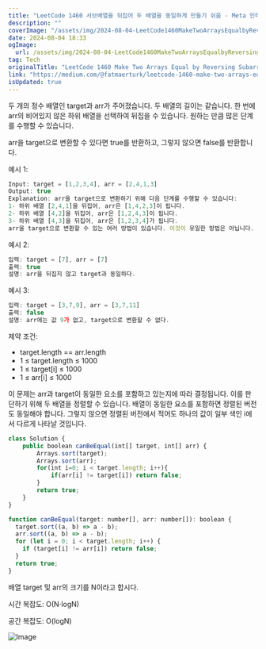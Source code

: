 ```yaml
---
title: "LeetCode 1460 서브배열을 뒤집어 두 배열을 동일하게 만들기 쉬움 - Meta 인터뷰 질문"
description: ""
coverImage: "/assets/img/2024-08-04-LeetCode1460MakeTwoArraysEqualbyReversingSubarraysEasyMetaInterviewQuestion_0.png"
date: 2024-08-04 18:33
ogImage:
  url: /assets/img/2024-08-04-LeetCode1460MakeTwoArraysEqualbyReversingSubarraysEasyMetaInterviewQuestion_0.png
tag: Tech
originalTitle: "LeetCode 1460 Make Two Arrays Equal by Reversing SubarraysEasy Meta Interview Question"
link: "https://medium.com/@fatmaerturk/leetcode-1460-make-two-arrays-equal-by-reversing-subarrays-easy-meta-interview-question-7dbf3d211419"
isUpdated: true
---
```


두 개의 정수 배열인 target과 arr가 주어졌습니다. 두 배열의 길이는 같습니다. 한 번에 arr의 비어있지 않은 하위 배열을 선택하여 뒤집을 수 있습니다. 원하는 만큼 많은 단계를 수행할 수 있습니다.

arr을 target으로 변환할 수 있다면 true를 반환하고, 그렇지 않으면 false를 반환합니다.

예시 1:

```js
Input: target = [1,2,3,4], arr = [2,4,1,3]
Output: true
Explanation: arr을 target으로 변환하기 위해 다음 단계를 수행할 수 있습니다:
1- 하위 배열 [2,4,1]을 뒤집어, arr은 [1,4,2,3]이 됩니다.
2- 하위 배열 [4,2]을 뒤집어, arr은 [1,2,4,3]이 됩니다.
3- 하위 배열 [4,3]을 뒤집어, arr은 [1,2,3,4]가 됩니다.
arr을 target으로 변환할 수 있는 여러 방법이 있습니다. 이것이 유일한 방법은 아닙니다.
```

<!-- cozy-coder - 수평 -->

<ins class="adsbygoogle"
     style="display:block"
     data-ad-client="ca-pub-4877378276818686"
     data-ad-slot="1107185301"
     data-ad-format="auto"
     data-full-width-responsive="true"></ins>

<script>
     (adsbygoogle = window.adsbygoogle || []).push({});
</script>

예시 2:

```js
입력: target = [7], arr = [7]
출력: true
설명: arr을 뒤집지 않고 target과 동일하다.
```

예시 3:

```js
입력: target = [3,7,9], arr = [3,7,11]
출력: false
설명: arr에는 값 9가 없고, target으로 변환할 수 없다.
```

<!-- cozy-coder - 수평 -->

<ins class="adsbygoogle"
     style="display:block"
     data-ad-client="ca-pub-4877378276818686"
     data-ad-slot="1107185301"
     data-ad-format="auto"
     data-full-width-responsive="true"></ins>

<script>
     (adsbygoogle = window.adsbygoogle || []).push({});
</script>

제약 조건:

- target.length == arr.length
- 1 ≤ target.length ≤ 1000
- 1 ≤ target[i] ≤ 1000
- 1 ≤ arr[i] ≤ 1000

이 문제는 arr과 target이 동일한 요소를 포함하고 있는지에 따라 결정됩니다. 이를 판단하기 위해 두 배열을 정렬할 수 있습니다. 배열이 동일한 요소를 포함하면 정렬된 버전도 동일해야 합니다. 그렇지 않으면 정렬된 버전에서 적어도 하나의 값이 일부 색인 i에서 다르게 나타날 것입니다.

```js
class Solution {
    public boolean canBeEqual(int[] target, int[] arr) {
        Arrays.sort(target);
        Arrays.sort(arr);
        for(int i=0; i < target.length; i++){
            if(arr[i] != target[i]) return false;
        }
        return true;
    }
}
```

<!-- cozy-coder - 수평 -->

<ins class="adsbygoogle"
     style="display:block"
     data-ad-client="ca-pub-4877378276818686"
     data-ad-slot="1107185301"
     data-ad-format="auto"
     data-full-width-responsive="true"></ins>

<script>
     (adsbygoogle = window.adsbygoogle || []).push({});
</script>

```js
function canBeEqual(target: number[], arr: number[]): boolean {
  target.sort((a, b) => a - b);
  arr.sort((a, b) => a - b);
  for (let i = 0; i < target.length; i++) {
    if (target[i] != arr[i]) return false;
  }
  return true;
}
```

배열 target 및 arr의 크기를 N이라고 합시다.

시간 복잡도: O(N⋅logN)

공간 복잡도: O(logN)

<!-- cozy-coder - 수평 -->

<ins class="adsbygoogle"
     style="display:block"
     data-ad-client="ca-pub-4877378276818686"
     data-ad-slot="1107185301"
     data-ad-format="auto"
     data-full-width-responsive="true"></ins>

<script>
     (adsbygoogle = window.adsbygoogle || []).push({});
</script>

![Image](/assets/img/2024-08-04-LeetCode1460MakeTwoArraysEqualbyReversingSubarraysEasyMetaInterviewQuestion_0.png)
